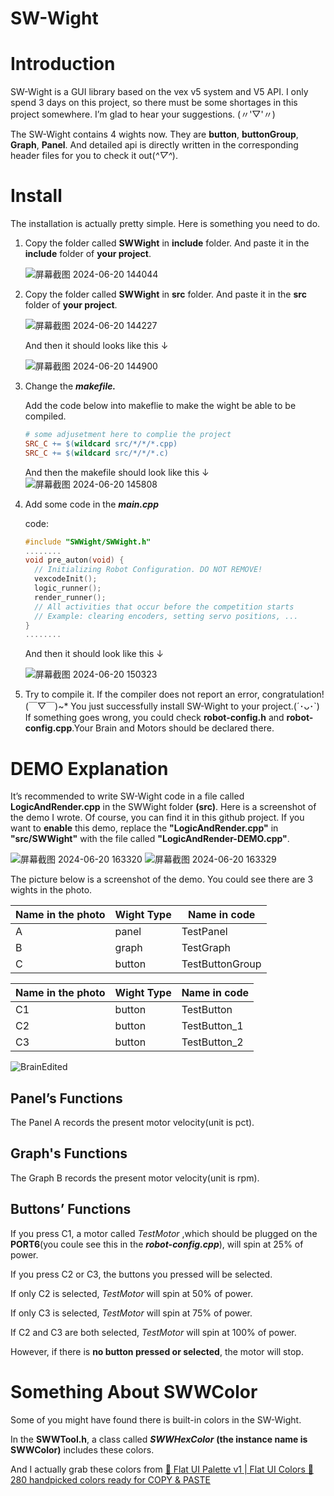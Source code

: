 # SW-Wight

# Introduction

SW-Wight is a GUI library based on the vex v5 system and V5 API. I only spend 3 days on this project, so there must be some shortages in this project somewhere. I’m glad  to hear your suggestions. (〃'▽'〃)

The SW-Wight contains 4 wights now. They are **button**, **buttonGroup**, **Graph**, **Panel**. And detailed api is directly written in the corresponding header files for you to check it out(*^▽^*).

# Install

The installation is actually pretty simple. Here is something  you need to do.

1. Copy the folder called **SWWight** in **include** folder. And paste it in the **include** folder of **your project**.
    
    ![屏幕截图 2024-06-20 144044](https://github.com/SunWater-233/SW-Wight/assets/109706896/d4b75cc5-624d-4895-b21c-e96656f485cf)

    
2. Copy the folder called **SWWight** in **src** folder. And paste it in the **src** folder of **your project**.
    
   ![屏幕截图 2024-06-20 144227](https://github.com/SunWater-233/SW-Wight/assets/109706896/fee113bf-8194-44dc-973d-dda0a0e2d1c3)

    
    And then it should looks like this ↓
    
    ![屏幕截图 2024-06-20 144900](https://github.com/SunWater-233/SW-Wight/assets/109706896/1e1c7bb4-dcb8-4943-abc8-3ed0805f05b3)

    
3. Change the ***makefile.***
    
    Add the code below into makeflie to make the wight be able to be compiled.
    
    ```makefile
    # some adjusetment here to complie the project
    SRC_C += $(wildcard src/*/*/*.cpp)
    SRC_C += $(wildcard src/*/*/*.c)
    ```
    
    And then the makefile should look like this ↓
    ![屏幕截图 2024-06-20 145808](https://github.com/SunWater-233/SW-Wight/assets/109706896/dc9e3d60-04f1-4bca-ace2-5aa607a82b35)

4. Add some code in the ***main.cpp***
    
    code:
    
    ```cpp
    #include "SWWight/SWWight.h"
    ........
    void pre_auton(void) {
      // Initializing Robot Configuration. DO NOT REMOVE!
      vexcodeInit();
      logic_runner();
      render_runner();
      // All activities that occur before the competition starts
      // Example: clearing encoders, setting servo positions, ...
    }
    ........
    ```
    
    And then it should look like this ↓
    
    ![屏幕截图 2024-06-20 150323](https://github.com/SunWater-233/SW-Wight/assets/109706896/a906d086-a886-4903-a3aa-0c229c99598d)

    
5. Try to compile it. If the compiler does not report an error, congratulation! (￣▽￣)~*  You just successfully install SW-Wight to your project.(´･ᴗ･`) If something goes wrong, you could check  **robot-config.h** and **robot-config.cpp**.Your Brain and Motors should be declared there.

# DEMO Explanation

It’s recommended to write SW-Wight code in a file called **LogicAndRender.cpp** in the SWWight folder **(src)**. Here is a screenshot of the demo I wrote. Of course, you can find it in this github project.
If you want to **enable** this demo, replace the **"LogicAndRender.cpp"** in **"src/SWWight"** with the file called **"LogicAndRender-DEMO.cpp"**. 

![屏幕截图 2024-06-20 163320](https://github.com/SunWater-233/SW-Wight/assets/109706896/a7e7db0a-6e16-4526-9cc5-453032d1eef9)
![屏幕截图 2024-06-20 163329](https://github.com/SunWater-233/SW-Wight/assets/109706896/9a7e3840-6645-463d-8c68-2d665cd8d053)


The picture below is a screenshot of the demo. You could see there are 3 wights in the photo.

 

| Name in the photo | Wight Type | Name in code |
| --- | --- | --- |
| A | panel | TestPanel |
| B | graph | TestGraph |
| C | button | TestButtonGroup |

| Name in the photo | Wight Type | Name in code |
| --- | --- | --- |
| C1 | button | TestButton |
| C2 | button | TestButton_1 |
| C3 | button | TestButton_2 |

![BrainEdited](https://github.com/SunWater-233/SW-Wight/assets/109706896/97d157a6-cbeb-42ac-a0d8-2bbcf2986a4f)


## Panel’s Functions

The Panel A records the present motor velocity(unit is pct).

## Graph's Functions

The Graph B records the present motor velocity(unit is rpm).

## Buttons’ Functions

If you press C1, a motor called *TestMotor* ,which should be plugged on the **PORT6**(you coule see this in the ***robot-config.cpp***), will spin at 25% of power.

If you press C2 or C3, the buttons you pressed will be selected.

If only C2 is selected, *TestMotor*  will spin at 50% of power.

If only C3 is selected, *TestMotor*  will spin at 75% of power.

If C2 and C3 are both selected, *TestMotor*  will spin at 100% of power.

However, if there is **no button pressed or selected**, the motor will stop.

# Something About SWWColor

Some of you might have found there is built-in colors in the SW-Wight.

In the **SWWTool.h**, a class called ***SWWHexColor*** **(the instance name is SWWColor)** includes these colors.

And I actually grab these colors from [🎨 Flat UI Palette v1 | Flat UI Colors 🎨 280 handpicked colors ready for COPY & PASTE](https://flatuicolors.com/palette/defo)
